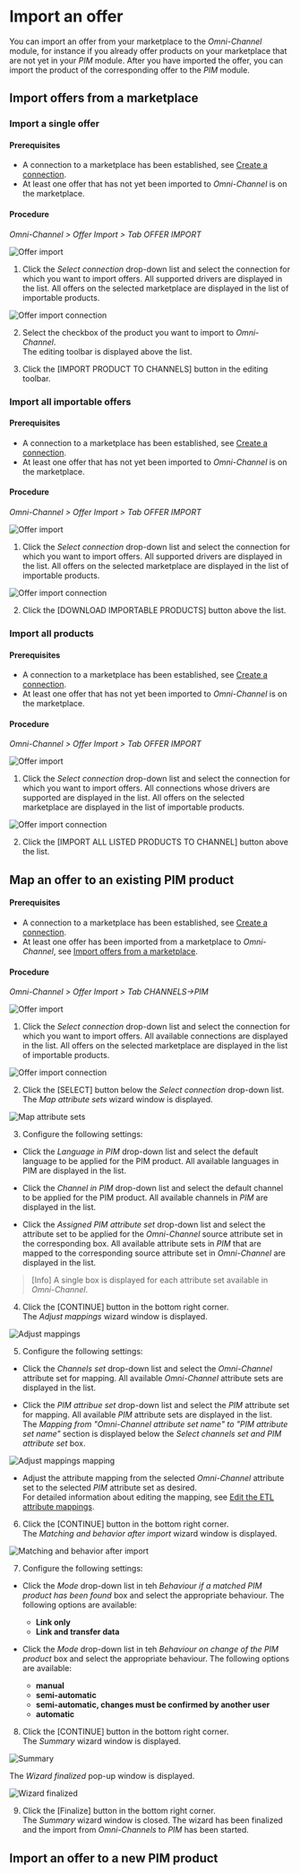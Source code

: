 # Import an offer

You can import an offer from your marketplace to the *Omni-Channel* module, for instance if you already offer products on your marketplace that are not yet in your *PIM* module. After you have imported the offer, you can import the product of the corresponding offer to the *PIM* module.


## Import offers from a marketplace

[comment]: <> (add)

### Import a single offer

[comment]: <> (add)

#### Prerequisites

- A connection to a marketplace has been established, see [Create a connection](../../Integration/01_ManageConnections.md#create-a-connection).
- At least one offer that has not yet been imported to *Omni-Channel* is on the marketplace.

#### Procedure

*Omni-Channel > Offer Import > Tab OFFER IMPORT*

![Offer import](../../Assets/Screenshots/Channels/OfferImport/OfferImport.png "[Offer import]")

1. Click the *Select connection* drop-down list and select the connection for which you want to import offers. All supported drivers are displayed in the list.
  All offers on the selected marketplace are displayed in the list of importable products.

  ![Offer import connection](../../Assets/Screenshots/Channels/OfferImport/OfferImportConnection.png "[Offer import connection]")

2. Select the checkbox of the product you want to import to *Omni-Channel*.      
  The editing toolbar is displayed above the list.

3. Click the [IMPORT PRODUCT TO CHANNELS] button in the editing toolbar.

[comment]: <> (what happens next? Wo darf ich das ausprobieren/screenshoten?)



### Import all importable offers

[comment]: <> (add)

#### Prerequisites

- A connection to a marketplace has been established, see [Create a connection](../../Integration/01_ManageConnections.md#create-a-connection).
- At least one offer that has not yet been imported to *Omni-Channel* is on the marketplace.

#### Procedure

*Omni-Channel > Offer Import > Tab OFFER IMPORT*

![Offer import](../../Assets/Screenshots/Channels/OfferImport/OfferImport.png "[Offer import]")

1. Click the *Select connection* drop-down list and select the connection for which you want to import offers. All supported drivers are displayed in the list.
  All offers on the selected marketplace are displayed in the list of importable products.

  ![Offer import connection](../../Assets/Screenshots/Channels/OfferImport/OfferImportConnection.png "[Offer import connection]")

2. Click the [DOWNLOAD IMPORTABLE PRODUCTS] button above the list.

[comment]: <> (what happens next? Wo darf ich das ausprobieren/screenshoten?)



### Import all products

[comment]: <> (add)

#### Prerequisites

- A connection to a marketplace has been established, see [Create a connection](../../Integration/01_ManageConnections.md#create-a-connection).
- At least one offer that has not yet been imported to *Omni-Channel* is on the marketplace.

#### Procedure

*Omni-Channel > Offer Import > Tab OFFER IMPORT*

![Offer import](../../Assets/Screenshots/Channels/OfferImport/OfferImport.png "[Offer import]")

1. Click the *Select connection* drop-down list and select the connection for which you want to import offers. All connections whose drivers are supported are displayed in the list.
  All offers on the selected marketplace are displayed in the list of importable products.

  ![Offer import connection](../../Assets/Screenshots/Channels/OfferImport/OfferImportConnection.png "[Offer import connection]")

2. Click the [IMPORT ALL LISTED PRODUCTS TO CHANNEL] button above the list.

[comment]: <> (what happens next? Wo darf ich das ausprobieren/screenshoten?)




## Map an offer to an existing PIM product

[comment]: <> (add)

#### Prerequisites

- A connection to a marketplace has been established, see [Create a connection](../../Integration/01_ManageConnections.md#create-a-connection).
- At least one offer has been imported from a marketplace to *Omni-Channel*, see [Import offers from a marketplace](Import-offers-from-a-marketplace).

#### Procedure

*Omni-Channel > Offer Import > Tab CHANNELS->PIM*

![Offer import](../../Assets/Screenshots/Channels/OfferImport/OfferImport.png "[Offer import]")

1. Click the *Select connection* drop-down list and select the connection for which you want to import offers. All available connections are displayed in the list.
  All offers on the selected marketplace are displayed in the list of importable products.

  ![Offer import connection](../../Assets/Screenshots/Channels/OfferImport/OfferImportConnection.png "[Offer import connection]")

2. Click the [SELECT] button below the *Select connection* drop-down list.   
  The *Map attribute sets* wizard window is displayed.  

  ![Map attribute sets](../../Assets/Screenshots/Channels/OfferImport/MapAttributeSets.png "[Map attribute sets]")

3. Configure the following settings:

  + Click the *Language in PIM* drop-down list and select the default language to be applied for the PIM product. All available languages in PIM are displayed in the list.     

  + Click the *Channel in PIM* drop-down list and select the default channel to be applied for the PIM product. All available channels in *PIM* are displayed in the list.

  + Click the *Assigned PIM attribute set* drop-down list and select the attribute set to be applied for the *Omni-Channel* source attribute set in the corresponding box. All available attribute sets in *PIM* that are mapped to the corresponding source attribute set in *Omni-Channel* are displayed in the list.   

  > [Info] A single box is displayed for each attribute set available in *Omni-Channel*.

4. Click the [CONTINUE] button in the bottom right corner.   
  The *Adjust mappings* wizard window is displayed.

  ![Adjust mappings](../../Assets/Screenshots/Channels/OfferImport/AdjustMappings.png "[Adjust mappings]")

5. Configure the following settings:

  + Click the *Channels set* drop-down list and select the *Omni-Channel* attribute set for mapping. All available *Omni-Channel* attribute sets are displayed in the list.       

  + Click the *PIM attribue set* drop-down list and select the *PIM* attribute set for mapping. All available *PIM* attribute sets are displayed in the list.     
  The *Mapping from "Omni-Channel attribute set name" to "PIM attribute set name"* section is displayed below the *Select channels set and PIM attribute set* box.

  ![Adjust mappings mapping](../../Assets/Screenshots/Channels/OfferImport/AdjustMappingsMapping.png "[Adjust mappings mapping]")

  + Adjust the attribute mapping from the selected *Omni-Channel* attribute set to the selected *PIM* attribute set as desired.   
    For detailed information about editing the mapping, see [Edit the ETL attribute mappings](../../../DataHub/Operation/01_ManageETLMappings#edit-the-etl-attribute-mappings).


6. Click the [CONTINUE] button in the bottom right corner.   
  The *Matching and behavior after import* wizard window is displayed.

  ![Matching and behavior after import](../../Assets/Screenshots/Channels/OfferImport/MatchingBehaviorAfterImport.png "[Matching and behavior after import]")

7. Configure the following settings:

  + Click the *Mode* drop-down list in teh *Behaviour if a matched PIM product has been found* box and select the appropriate behaviour. The following options are available:
    - **Link only**   
    - **Link and transfer data**       

  + Click the *Mode* drop-down list in teh *Behaviour on change of the PIM product* box and select the appropriate behaviour. The following options are available:
    - **manual**
    - **semi-automatic**
    - **semi-automatic, changes must be confirmed by another user**
    - **automatic**   


8. Click the [CONTINUE] button in the bottom right corner.   
  The *Summary* wizard window is displayed.

  ![Summary](../../Assets/Screenshots/Channels/OfferImport/Summary.png "[Summary]")

  The *Wizard finalized* pop-up window is displayed.

  [comment]: <> (Warum wird das pop-up fenster schon angezeigt, bevor man finalize gedrückt hat?)

  ![Wizard finalized](../../Assets/Screenshots/Channels/OfferImport/WizardFinalized.png "[Wizard finalized]")

9. Click the [Finalize] button in the bottom right corner.   
  The *Summary* wizard window is closed. The wizard has been finalized and the import from *Omni-Channels* to *PIM* has been started.

[comment]: <> (stimmt das?what happens next? Wo darf ich das ausprobieren/screenshoten?)


## Import an offer to a new PIM product
